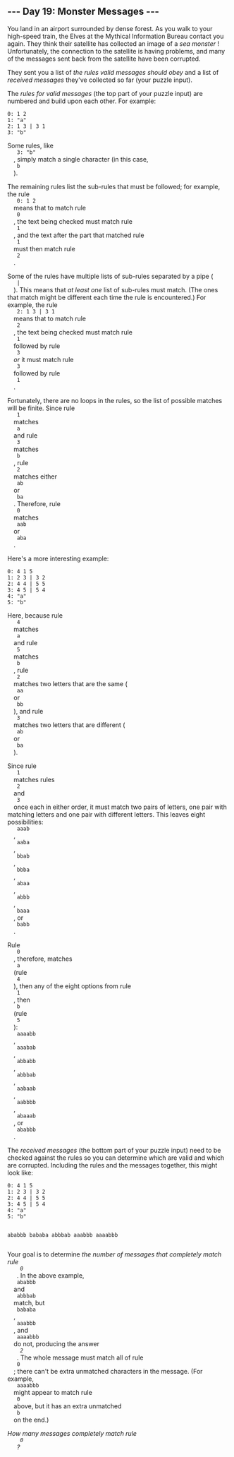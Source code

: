 <article class="day-desc">
 <h2>
  --- Day 19: Monster Messages ---
 </h2>
 <p>
  You land in an airport surrounded by dense forest. As you walk to your high-speed train, the Elves at the
  <span title="This is a purely fictional organization. Any resemblance to actual organizations, past or present, is purely coincidental.">
   Mythical Information Bureau
  </span>
  contact you again. They think their satellite has collected an image of a
  <em>
   sea monster
  </em>
  ! Unfortunately, the connection to the satellite is having problems, and many of the messages sent back from the satellite have been corrupted.
 </p>
 <p>
  They sent you a list of
  <em>
   the rules valid messages should obey
  </em>
  and a list of
  <em>
   received messages
  </em>
  they've collected so far (your puzzle input).
 </p>
 <p>
  The
  <em>
   rules for valid messages
  </em>
  (the top part of your puzzle input) are numbered and build upon each other. For example:
 </p>
 <pre><code>0: 1 2
1: "a"
2: 1 3 | 3 1
3: "b"
</code></pre>
 <p>
  Some rules, like
  <code>
   3: "b"
  </code>
  , simply match a single character (in this case,
  <code>
   b
  </code>
  ).
 </p>
 <p>
  The remaining rules list the sub-rules that must be followed; for example, the rule
  <code>
   0: 1 2
  </code>
  means that to match rule
  <code>
   0
  </code>
  , the text being checked must match rule
  <code>
   1
  </code>
  , and the text after the part that matched rule
  <code>
   1
  </code>
  must then match rule
  <code>
   2
  </code>
  .
 </p>
 <p>
  Some of the rules have multiple lists of sub-rules separated by a pipe (
  <code>
   |
  </code>
  ). This means that
  <em>
   at least one
  </em>
  list of sub-rules must match. (The ones that match might be different each time the rule is encountered.) For example, the rule
  <code>
   2: 1 3 | 3 1
  </code>
  means that to match rule
  <code>
   2
  </code>
  , the text being checked must match rule
  <code>
   1
  </code>
  followed by rule
  <code>
   3
  </code>
  <em>
   or
  </em>
  it must match rule
  <code>
   3
  </code>
  followed by rule
  <code>
   1
  </code>
  .
 </p>
 <p>
  Fortunately, there are no loops in the rules, so the list of possible matches will be finite. Since rule
  <code>
   1
  </code>
  matches
  <code>
   a
  </code>
  and rule
  <code>
   3
  </code>
  matches
  <code>
   b
  </code>
  , rule
  <code>
   2
  </code>
  matches either
  <code>
   ab
  </code>
  or
  <code>
   ba
  </code>
  . Therefore, rule
  <code>
   0
  </code>
  matches
  <code>
   aab
  </code>
  or
  <code>
   aba
  </code>
  .
 </p>
 <p>
  Here's a more interesting example:
 </p>
 <pre><code>0: 4 1 5
1: 2 3 | 3 2
2: 4 4 | 5 5
3: 4 5 | 5 4
4: "a"
5: "b"
</code></pre>
 <p>
  Here, because rule
  <code>
   4
  </code>
  matches
  <code>
   a
  </code>
  and rule
  <code>
   5
  </code>
  matches
  <code>
   b
  </code>
  , rule
  <code>
   2
  </code>
  matches two letters that are the same (
  <code>
   aa
  </code>
  or
  <code>
   bb
  </code>
  ), and rule
  <code>
   3
  </code>
  matches two letters that are different (
  <code>
   ab
  </code>
  or
  <code>
   ba
  </code>
  ).
 </p>
 <p>
  Since rule
  <code>
   1
  </code>
  matches rules
  <code>
   2
  </code>
  and
  <code>
   3
  </code>
  once each in either order, it must match two pairs of letters, one pair with matching letters and one pair with different letters. This leaves eight possibilities:
  <code>
   aaab
  </code>
  ,
  <code>
   aaba
  </code>
  ,
  <code>
   bbab
  </code>
  ,
  <code>
   bbba
  </code>
  ,
  <code>
   abaa
  </code>
  ,
  <code>
   abbb
  </code>
  ,
  <code>
   baaa
  </code>
  , or
  <code>
   babb
  </code>
  .
 </p>
 <p>
  Rule
  <code>
   0
  </code>
  , therefore, matches
  <code>
   a
  </code>
  (rule
  <code>
   4
  </code>
  ), then any of the eight options from rule
  <code>
   1
  </code>
  , then
  <code>
   b
  </code>
  (rule
  <code>
   5
  </code>
  ):
  <code>
   aaaabb
  </code>
  ,
  <code>
   aaabab
  </code>
  ,
  <code>
   abbabb
  </code>
  ,
  <code>
   abbbab
  </code>
  ,
  <code>
   aabaab
  </code>
  ,
  <code>
   aabbbb
  </code>
  ,
  <code>
   abaaab
  </code>
  , or
  <code>
   ababbb
  </code>
  .
 </p>
 <p>
  The
  <em>
   received messages
  </em>
  (the bottom part of your puzzle input) need to be checked against the rules so you can determine which are valid and which are corrupted. Including the rules and the messages together, this might look like:
 </p>
 <pre><code>0: 4 1 5
1: 2 3 | 3 2
2: 4 4 | 5 5
3: 4 5 | 5 4
4: "a"
5: "b"

ababbb
bababa
abbbab
aaabbb
aaaabbb
</code></pre>
 <p>
  Your goal is to determine
  <em>
   the number of messages that completely match rule
   <code>
    0
   </code>
  </em>
  . In the above example,
  <code>
   ababbb
  </code>
  and
  <code>
   abbbab
  </code>
  match, but
  <code>
   bababa
  </code>
  ,
  <code>
   aaabbb
  </code>
  , and
  <code>
   aaaabbb
  </code>
  do not, producing the answer
  <em>
   <code>
    2
   </code>
  </em>
  . The whole message must match all of rule
  <code>
   0
  </code>
  ; there can't be extra unmatched characters in the message. (For example,
  <code>
   aaaabbb
  </code>
  might appear to match rule
  <code>
   0
  </code>
  above, but it has an extra unmatched
  <code>
   b
  </code>
  on the end.)
 </p>
 <p>
  <em>
   How many messages completely match rule
   <code>
    0
   </code>
   ?
  </em>
 </p>
</article>
